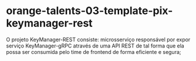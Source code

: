 # orange-talents-03-template-pix-keymanager-rest
O projeto  KeyManager-REST consiste: microsserviço responsável por expor serviço KeyManager-gRPC através de uma API REST de tal forma que ela possa ser consumida pelo time de frontend de forma eficiente e segura;
